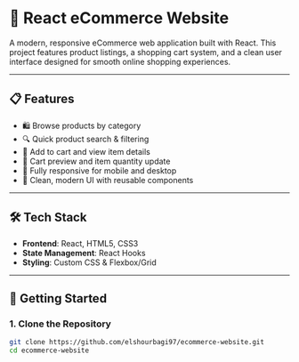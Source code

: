 # 🛒 React eCommerce Website

A modern, responsive eCommerce web application built with React. This project features product listings, a shopping cart system, and a clean user interface designed for smooth online shopping experiences.

---

## 📋 Features

- 🛍️ Browse products by category
- 🔍 Quick product search & filtering
- 🛒 Add to cart and view item details
- 🧾 Cart preview and item quantity update
- 📱 Fully responsive for mobile and desktop
- 🎨 Clean, modern UI with reusable components

---

## 🛠️ Tech Stack

- **Frontend**: React, HTML5, CSS3
- **State Management**: React Hooks
- **Styling**: Custom CSS & Flexbox/Grid

---

## 🚀 Getting Started

### 1. Clone the Repository

```bash
git clone https://github.com/elshourbagi97/ecommerce-website.git
cd ecommerce-website
